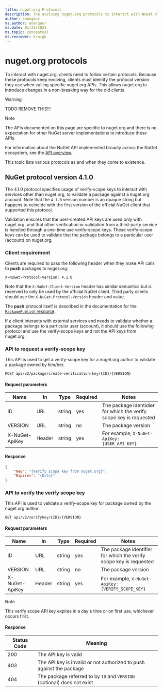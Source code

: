 ```yaml
---
title: nuget.org Protocols
description: The evolving nuget.org protocols to interact with NuGet clients.
author: anangaur
ms.author: anangaur
ms.date: 01/21/2021
ms.topic: conceptual
ms.reviewer: kraigb
---
```


# nuget.org protocols

To interact with nuget.org, clients need to follow certain protocols. Because these protocols keep evolving, clients
must identify the protocol version they use when calling specific nuget.org APIs. This allows nuget.org to introduce
changes in a non-breaking way for the old clients.

> [!Warning]
> TODO REMOVE THIS!!!


> [!Note]
> The APIs documented on this page are specific to nuget.org and there is no expectation for other NuGet server
> implementations to introduce these APIs. 

For information about the NuGet API implemented broadly across the NuGet ecosystem, see the
[API overview](overview.md).

This topic lists various protocols as and when they come to existence.

## NuGet protocol version 4.1.0

The 4.1.0 protocol specifies usage of verify-scope keys to interact with services other than nuget.org, to validate a
package against a nuget.org account. Note that the `4.1.0` version number is an opaque string but happens to coincide
with the first version of the official NuGet client that supported this protocol.

Validation ensures that the user-created API keys are used only with nuget.org, and that other verification or
validation from a third-party service is handled through a one-time use verify-scope keys. These verify-scope keys can
be used to validate that the package belongs to a particular user (account) on nuget.org.

### Client requirement

Clients are required to pass the following header when they make API calls to **push** packages to nuget.org:

```
X-NuGet-Protocol-Version: 4.1.0
```

Note that the `X-NuGet-Client-Version` header has similar semantics but is reserved to only be used by the official
NuGet client. Third party clients should use the `X-NuGet-Protocol-Version` header and value.

The **push** protocol itself is described in the documentation for the
[`PackagePublish` resource](package-publish-resource.md).

If a client interacts with external services and needs to validate whether a package belongs to a particular user
(account), it should use the following protocol and use the verify-scope keys and not the API keys from nuget.org.

### API to request a verify-scope key

This API is used to get a verify-scope key for a nuget.org author to validate a package owned by him/her.

```
POST api/v2/package/create-verification-key/{ID}/{VERSION}
```

#### Request parameters

Name           | In     | Type   | Required | Notes
-------------- | ------ | ------ | -------- | -----
ID             | URL    | string | yes      | The package identidier for which the verify scope key is requested
VERSION        | URL    | string | no       | The package version
X-NuGet-ApiKey | Header | string | yes      | For example, `X-NuGet-ApiKey: {USER_API_KEY}`

#### Response

```json
{
    "Key": "{Verify scope key from nuget.org}",
    "Expires": "{Date}"
}
```

### API to verify the verify scope key

This API is used to validate a verify-scope key for package owned by the nuget.org author.

```
GET api/v2/verifykey/{ID}/{VERSION}
```

#### Request parameters

Name           | In     | Type   | Required | Notes
-------------  | ------ | ------ | -------- | -----
ID             | URL    | string | yes      | The package identifier for which the verify scope key is requested
VERSION        | URL    | string | no       | The package version
X-NuGet-ApiKey | Header | string | yes      | For example, `X-NuGet-ApiKey: {VERIFY_SCOPE_KEY}`

> [!Note]
> This verify scope API key expires in a day's time or on first use, whichever occurs first.

#### Response

Status Code | Meaning
----------- | -------
200         | The API key is valid
403         | The API key is invalid or not authorized to push against the package
404         | The package referred to by `ID` and `VERSION` (optional) does not exist
